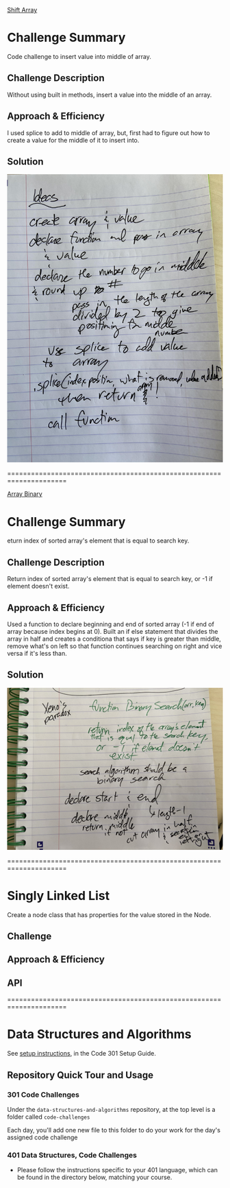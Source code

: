 [Shift Array](javascript/code-challenges/arrayShift/array-shift.js)

# Challenge Summary
Code challenge to insert value into middle of array.

## Challenge Description
Without using built in methods, insert a value into the middle of an array.

## Approach & Efficiency
I used splice to add to middle of array, but, first had to figure out how to create a value for the middle of it to insert into.

## Solution
![](javascript/code-challenges/cc2wb.png)

=====================================================================

[Array Binary](javascript/code-challenges/arrayBinarySearch/array-binary-search.js)

# Challenge Summary
eturn index of sorted array's element that is equal to search key.

## Challenge Description
Return index of sorted array's element that is equal to search key, or -1 if element doesn't exist.

## Approach & Efficiency
Used a function to declare beginning and end of sorted array (-1 if end of array because index begins at 0).  Built an if else statement that divides the array in half and creates a conditiona that says if key is greater than middle, remove what's on left so that function continues searching on right and vice versa if it's less than.

## Solution
![](javascript/code-challenges/array-binary.png)

=====================================================================

# Singly Linked List
Create a node class that has properties for the value stored in the Node.

## Challenge
<!-- Description of the challenge -->

## Approach & Efficiency
<!-- What approach did you take? Why? What is the Big O space/time for this approach? -->

## API
<!-- Description of each method publicly available to your Linked List -->

=====================================================================

# Data Structures and Algorithms

See [setup instructions](https://codefellows.github.io/setup-guide/code-301/3-code-challenges), in the Code 301 Setup Guide.

## Repository Quick Tour and Usage

### 301 Code Challenges

Under the `data-structures-and-algorithms` repository, at the top level is a folder called `code-challenges`

Each day, you'll add one new file to this folder to do your work for the day's assigned code challenge

### 401 Data Structures, Code Challenges

- Please follow the instructions specific to your 401 language, which can be found in the directory below, matching your course.
